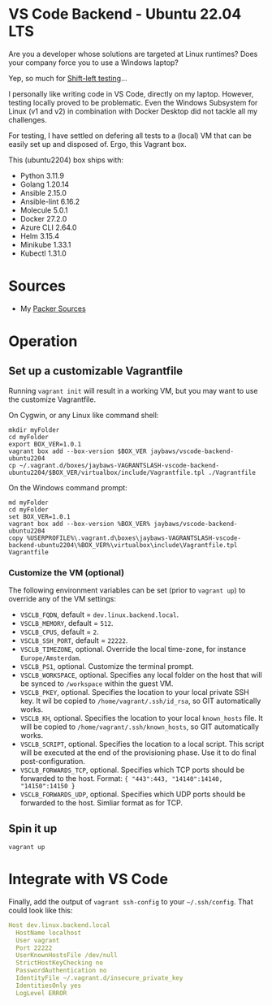 # VS Code Backend - Ubuntu 22.04 LTS
Are you a developer whose solutions are targeted at Linux runtimes? Does your company force you to use a Windows laptop?

Yep, so much for [Shift-left testing](https://en.wikipedia.org/wiki/Shift-left_testing)...

I personally like writing code in VS Code, directly on my laptop. However, testing locally proved to be problematic. Even the Windows Subsystem for Linux (v1 and v2) in combination with Docker Desktop did not tackle all my challenges.

For testing, I have settled on defering all tests to a (local) VM that can be easily set up and disposed of. Ergo, this Vagrant box.

This (ubuntu2204) box ships with:

- Python 3.11.9
- Golang 1.20.14
- Ansible 2.15.0
- Ansible-lint 6.16.2
- Molecule 5.0.1
- Docker 27.2.0
- Azure CLI 2.64.0
- Helm 3.15.4
- Minikube 1.33.1
- Kubectl 1.31.0

# Sources
- My [Packer Sources](https://github.com/jaybaws/packer-boxes)

# Operation

## Set up a customizable Vagrantfile

Running `vagrant init` will result in a working VM, but you may want to use the customize Vagrantfile.

On Cygwin, or any Linux like command shell:
```
mkdir myFolder
cd myFolder
export BOX_VER=1.0.1
vagrant box add --box-version $BOX_VER jaybaws/vscode-backend-ubuntu2204
cp ~/.vagrant.d/boxes/jaybaws-VAGRANTSLASH-vscode-backend-ubuntu2204/$BOX_VER/virtualbox/include/Vagrantfile.tpl ./Vagrantfile
```

On the Windows command prompt:
```
md myFolder
cd myFolder
set BOX_VER=1.0.1
vagrant box add --box-version %BOX_VER% jaybaws/vscode-backend-ubuntu2204
copy %USERPROFILE%\.vagrant.d\boxes\jaybaws-VAGRANTSLASH-vscode-backend-ubuntu2204\%BOX_VER%\virtualbox\include\Vagrantfile.tpl Vagrantfile
```

### Customize the VM (optional)

The following environment variables can be set (prior to `vagrant up`) to override any of the VM settings:

- `VSCLB_FQDN`, default = `dev.linux.backend.local`.
- `VSCLB_MEMORY`, default = `512`.
- `VSCLB_CPUS`, default = `2`.
- `VSCLB_SSH_PORT`, default = `22222`.
- `VSCLB_TIMEZONE`, optional. Override the local time-zone, for instance `Europe/Amsterdam`.
- `VSCLB_PS1`, optional. Customize the terminal prompt.
- `VSCLB_WORKSPACE`, optional. Specifies any local folder on the host that will be synced to `/workspace` within the guest VM.
- `VSCLB_PKEY`, optional. Specifies the location to your local private SSH key. It wil be copied to `/home/vagrant/.ssh/id_rsa`, so GIT automatically works.
- `VSCLB_KH`, optional. Specifies the location to your local `known_hosts` file. It will be copied to `/home/vagrant/.ssh/known_hosts`, so GIT automatically works.
- `VSCLB_SCRIPT`, optional. Specifies the location to a local script. This script will be executed at the end of the provisioning phase. Use it to do final post-configuration.
- `VSCLB_FORWARDS_TCP`, optional. Specifies which TCP ports should be forwarded to the host. Format: `{ "443":443, "14140":14140, "14150":14150 }`
- `VSCLB_FORWARDS_UDP`, optional. Specifies which UDP ports should be forwarded to the host. Simliar format as for TCP.

## Spin it up

```
vagrant up
```

# Integrate with VS Code

Finally, add the output of `vagrant ssh-config` to your `~/.ssh/config`. That could look like this:

```yaml
Host dev.linux.backend.local
  HostName localhost
  User vagrant
  Port 22222
  UserKnownHostsFile /dev/null
  StrictHostKeyChecking no
  PasswordAuthentication no
  IdentityFile ~/.vagrant.d/insecure_private_key
  IdentitiesOnly yes
  LogLevel ERROR
```
